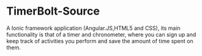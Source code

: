 # TimerBolt-Source
A Ionic framework application (Angular.JS,HTML5 and CSS), its main functionality is that of a timer and chronometer, where you can sign up and keep track of activities you perform and save the amount of time spent on them.
